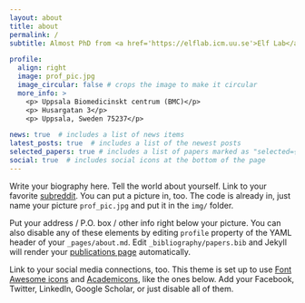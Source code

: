 ```yaml
---
layout: about
title: about
permalink: /
subtitle: Almost PhD from <a href='https://elflab.icm.uu.se'>Elf Lab</a>.

profile:
  align: right
  image: prof_pic.jpg
  image_circular: false # crops the image to make it circular
  more_info: >
    <p> Uppsala Biomedicinskt centrum (BMC)</p>
    <p> Husargatan 3</p>
    <p> Uppsala, Sweden 75237</p>

news: true  # includes a list of news items
latest_posts: true  # includes a list of the newest posts
selected_papers: true # includes a list of papers marked as "selected={true}"
social: true  # includes social icons at the bottom of the page
---
```





Write your biography here. Tell the world about yourself. Link to your favorite [subreddit](http://reddit.com). You can put a picture in, too. The code is already in, just name your picture `prof_pic.jpg` and put it in the `img/` folder.

Put your address / P.O. box / other info right below your picture. You can also disable any of these elements by editing `profile` property of the YAML header of your `_pages/about.md`. Edit `_bibliography/papers.bib` and Jekyll will render your [publications page](/publications/) automatically.

Link to your social media connections, too. This theme is set up to use [Font Awesome icons](http://fortawesome.github.io/Font-Awesome/) and [Academicons](https://jpswalsh.github.io/academicons/), like the ones below. Add your Facebook, Twitter, LinkedIn, Google Scholar, or just disable all of them.